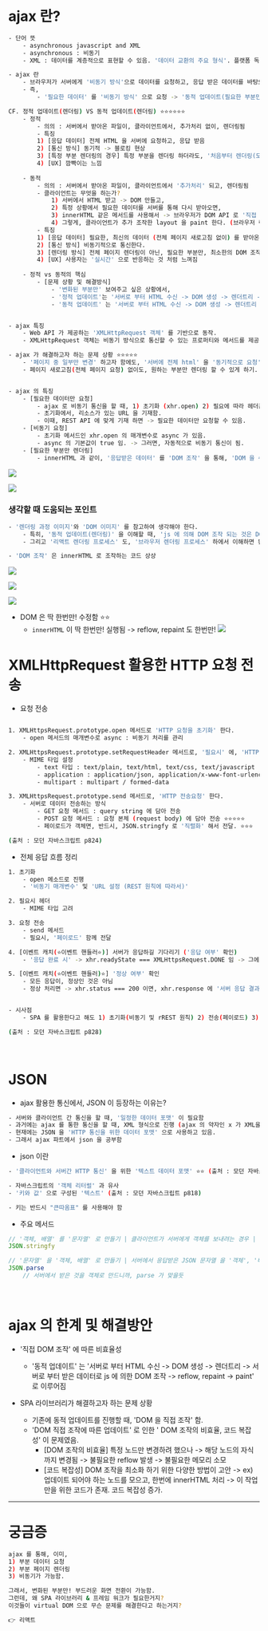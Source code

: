 
# ajax 란? 
``` bash 
- 단어 뜻 
	- asynchronous javascript and XML 
	- asynchronous : 비동기 
	- XML : 데이터를 계층적으로 표현할 수 있음. '데이터 교환의 주요 형식'. 플랫폼 독립적. -> 현재, 더 가볍고, 읽기 쉬운, JSON 형식으로 대체

- ajax 란 
	- 브라우저가 서버에게 '비동기 방식'으로 데이터를 요청하고, 응답 받은 데이터를 바탕으로, 웹 페이지를 '동적으로 업데이트' 할 수 있게 하는 프로그래밍 방식 
	- 즉, 
		- '필요한 데이터' 를 '비동기 방식' 으로 요청 -> '동적 업데이트(필요한 부분만!)'

CF. 정적 업데이트(렌더링) VS 동적 업데이트(렌더링) ⭐⭐⭐⭐⭐⭐ 
	- 정적 
		- 의의 : 서버에서 받아온 파일이, 클라이언트에서, 추가처리 없이, 렌더링됨
		- 특징 
		1) [응답 데이터] 전체 HTML 을 서버에 요청하고, 응답 받음 
		2) [통신 방식] 동기적 -> 블로킹 현상
		3) [특정 부분 렌더링의 경우] 특정 부분을 렌더링 하더라도, '처음부터 렌더링(모든 브라우저 렌더링 과정을 다 거친다.)' 한다. -> '깜빡이는 현상' 이 발생
		4) [UX] 깜빡이는 느낌  
		
	- 동적
		- 의의 : 서버에서 받아온 파일이, 클라이언트에서 '추가처리' 되고, 렌더링됨
		- 클라이언트는 무엇을 하는가? 
			1) 서버에서 HTML 받고 -> DOM 만들고, 
			2) 특정 상황에서 필요한 데이터를 서버를 통해 다시 받아오면,
			3) innerHTML 같은 메서드를 사용해서 -> 브라우저가 DOM API 로 '직접 DOM' 을 조작
			4) 그렇게, 클라이언트가 추가 조작한 layout 을 paint 한다. (브라우저 렌더링 과정으로 이해)
		- 특징
		1) [응답 데이터] 필요한, 최신의 데이터 (전체 페이지 새로고침 없이) 를 받아온다.
		2) [통신 방식] 비동기적으로 통신한다. 
		3) [렌더링 방식] 전체 페이지 렌더링이 아닌, 필요한 부분만, 최소한의 DOM 조작으로, 렌더링 한다. 
		4) [UX] 사용자는 '실시간' 으로 반응하는 것 처럼 느껴짐
	
	- 정적 vs 동적의 핵심 
		- [문제 상황 및 해결방식] 
			- '변화된 부분만' 보여주고 싶은 상황에서,
			- '정적 업데이트'는 '서버로 부터 HTML 수신 -> DOM 생성 -> 렌더트리 -> layout -> paint' 의 과정을 거치고 
			- '동적 업데이트' 는 '서버로 부터 HTML 수신 -> DOM 생성 -> 렌더트리 -> 서버로 부터 받은 데이터로 js 에 의한 DOM 조작 -> reflow, repaint -> paint' 로 이루어짐 (⭐⭐⭐ 이 이미지를 머릿에 갖고, ajax가 해결하고자 하는 문제를 설명하기)


- ajax 특징 
	- Web API 가 제공하는 'XMLHttpRequest 객체' 를 기반으로 동작.
	- XMLHttpRequest 객체는 비동기 방식으로 통신할 수 있는 프로퍼티와 메서드를 제공.

- ajax 가 해결하고자 하는 문제 상황 ⭐⭐⭐⭐⭐
	- '페이지 중 일부만 변경' 하고자 함에도, '서버에 전체 html' 을 '동기적으로 요청' 하고 '전체 html을, 처음부터 렌더링' 을 함 -> '동기 요청에 따른 블로킹 문제', '깜빡이는 현상' 발생 
	- 페이지 새로고침(전체 페이지 요청) 없이도, 원하는 부분만 렌더링 할 수 있게 하기. 


- ajax 의 특징 
	- [필요한 데이터만 요청] 
		- ajax 로 비동기 통신을 할 때, 1) 초기화 (xhr.open) 2) 필요에 따라 헤더값 설정(xhr.setRequestHeader) 3) 전송(xhr.send) 함 
		- 초기화에서, 리소스가 있는 URL 을 기재함. 
		- 이때, REST API 에 맞게 기재 하면 -> 필요한 데이터만 요청할 수 있음. 
	- [비동기 요청]
		- 초기화 메서드인 xhr.open 의 매개변수로 async 가 있음. 
		- async 의 기본값이 true 임. -> 그러면, 자동적으로 비동기 통신이 됨. 
	- [필요한 부분만 렌더링]
		- innerHTML 과 같이, '응답받은 데이터' 를 'DOM 조작' 을 통해, 'DOM 을 수정' -> reflow, repaint -> 렌더링 

```


![](https://i.imgur.com/JiE7Wx9.png)

![](https://i.imgur.com/E3Xf89m.png)




### 생각할 때 도움되는 포인트 
``` bash 
- '렌더링 과정 이미지'와 'DOM 이미지' 를 참고하여 생각해야 한다.  
	- 특히, '동적 업데이트(렌더링)' 을 이해할 때, 'js 에 의해 DOM 조작 되는 것은 DOM 이미지', 'DOM 조작에 따라 reflow & repaint' 되는 것은 렌더링 프로세스로 이해하면 된다. ⭐⭐⭐ 
	- 그리고 '리액트 렌더링 프로세스' 도, '브라우저 렌더링 프로세스' 하에서 이해하면 된다. ⭐⭐⭐ 

- 'DOM 조작' 은 innerHTML 로 조작하는 코드 상상

```
![](https://i.imgur.com/J8iIyHb.png)

![](https://i.imgur.com/f9Gqps6.png)


![](https://i.imgur.com/odLjPGj.png)


- DOM 은 딱 한번만! 수정함 ⭐⭐ 
	- `innerHTML` 이 딱 한번만! 실행됨 -> reflow, repaint 도 한번만! 
![](https://i.imgur.com/XMfcbT9.png)





# XMLHttpRequest 활용한 HTTP 요청 전송
- 요청 전송
``` bash 

1. XMLHttpsRequest.prototype.open 메서드로 'HTTP 요청을 초기화' 한다. 
	- open 메서드의 매개변수로 async : 비동기 처리를 관리

2. XMLHttpsRequest.prototype.setRequestHeader 메서드로, '필요시' 에, 'HTTP 헤더 정보 값' 을 설정한다. 
	- MIME 타입 설정
		- text 타입 : text/plain, text/html, text/css, text/javascript 
		- application : application/json, application/x-www-font-urlencode
		- multipart : multipart / formed-data

3. XMLHttpsRequest.prototype.send 메서드로, 'HTTP 전송요청' 한다. 
	- 서버로 데이터 전송하는 방식
		- GET 요청 메서드 : query string 에 담아 전송
		- POST 요청 메서드 : 요청 본체 (request body) 에 담아 전송 ⭐⭐⭐⭐⭐
		- 페이로드가 객체면, 반드시, JSON.stringfy 로 '직렬화' 해서 전달. ⭐⭐⭐

(출처 : 모던 자바스크립트 p824)
```


- 전체 응답 흐름 정리 
```bash 
1. 초기화 
	- open 메소드로 진행
	- '비동기 매개변수' 및 'URL 설정 (REST 원칙에 따라서)'

2. 필요시 헤더 
	- MIME 타입 고려

3. 요청 전송
	- send 메서드 
	- 필요시, '페이로드' 함께 전달 

4. [이벤트 캐치(⭐이벤트 핸들러⭐)] 서버가 응답하길 기다리기 ('응답 여부' 확인) 
	- '응답 완료 시' -> xhr.readyState === XMLHttpsRequest.DONE 임 -> 그에 따라, if 문 조건문 실행해주면 됨 ㅣㅐㅁ

5. [이벤트 캐치(⭐이벤트 핸들러)⭐] '정상 여부' 확인 
	- 모든 응답이, 정상인 것은 아님
	- 정상 처리면 -> xhr.status === 200 이면, xhr.response 에 '서버 응답 결과' 가 담김 


- 시사점 
	- SPA 를 활용한다고 해도 1) 초기화(비동기 및 rREST 원칙) 2) 전송(페이로드) 3) 응답 여부 4) 정상 여부 를 확인하는 프로세스는 동일할 것 ⭐⭐⭐⭐⭐⭐⭐ 

(출처 : 모던 자바스크립트 p828)
```


<br>

# JSON 

- ajax 활용한 통신에서, JSON 이 등장하는 이유는? 
``` BASH
- 서버와 클라이언트 간 통신을 할 때, '일정한 데이터 포맷' 이 필요함 
- 과거에는 ajax 를 통한 통신을 할 때, XML 형식으로 진행 (ajax 의 약자인 x 가 XML을 의미)
- 현재에는 JSON 을 'HTTP 통신을 위한 데이터 포맷' 으로 사용하고 있음. 
- 그래서 ajax 파트에서 json 을 공부함 
```

- json 이란 
``` bash 
- '클라이언트와 서버간 HTTP 통신' 을 위한 '텍스트 데이터 포맷' ⭐⭐ (출처 : 모던 자바스크립트 P818)

- 자바스크립트의 '객체 리터럴' 과 유사 
- '키와 값' 으로 구성된 '텍스트' (출처 : 모던 자바스크립트 p818)

- 키는 반드시 "큰따옴표" 를 사용해야 함
```

- 주요 메서드 
``` js 
// '객체, 배열' 를 '문자열' 로 만들기 | 클라이언트가 서버에게 객체를 보내려는 경우 | 직렬화 (serializing) (출처 : 모던 자바스크립트 p819)
JSON.stringfy 

// '문자열' 을 '객체, 배열' 로 만들기 | 서버에서 응답받은 JSON 문자열 을 '객체', '배열 객체' 로 반환
JSON.parse
	// 서버에서 받은 것을 객체로 만드니까, parse 가 맞을듯
```


<br>





# ajax 의 한계 및 해결방안 
- '직접 DOM 조작' 에 따른 비효율성
	- '동적 업데이트' 는 '서버로 부터 HTML 수신 -> DOM 생성 -> 렌더트리 -> 서버로 부터 받은 데이터로 js 에 의한 DOM 조작 -> reflow, repaint -> paint' 로 이루어짐 



- SPA 라이브러리가 해결하고자 하는 문제 상황
	- 기존에 동적 업데이트를 진행할 때, 'DOM 을 직접 조작' 함. 
	- 'DOM 직접 조작에 따른 업데이트' 로 인한 ' DOM 조작의 비효율, 코드 복잡성' 이 문제였음. 
		- [DOM 조작의 비효율] 특정 노드만 변경하려 했으나 -> 해당 노드의 자식 까지 변경됨 -> 불필요한 reflow 발생 -> 불필요한 메모리 소모 
		- [코드 복잡성] DOM 조작을 최소화 하기 위한 다양한 방법이 고안 -> ex) 업데이트 되어야 하는 노드를 모으고, 한번에 innerHTML 처리 -> 이 작업만을 위한 코드가 존재. 코드 복잡성 증가.








---
# 궁금증 
``` bash 
ajax 를 통해, 이미, 
1) 부분 데이터 요청 
2) 부분 페이지 렌더링 
3) 비동기가 가능함. 

그래서, 변화된 부분만! 부드러운 화면 전환이 가능함. 
그런데, 왜 SPA 라이브러리 & 프레임 워크가 필요한거지? 
이것들이 virtual DOM 으로 무슨 문제를 해결한다고 하는거지? 

👉 리액트 
```



